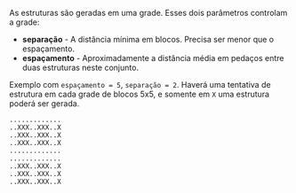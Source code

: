 As estruturas são geradas em uma grade. Esses dois parâmetros controlam a grade:

* **separação** - A distância mínima em blocos. Precisa ser menor que o espaçamento.
* **espaçamento** - Aproximadamente a distância média em pedaços entre duas estruturas neste conjunto.

Exemplo com `espaçamento = 5`, `separação = 2`. Haverá uma tentativa de estrutura em cada grade de blocos 5x5, e somente em `X` uma estrutura poderá ser gerada.

```
.............
..XXX..XXX..X
..XXX..XXX..X
..XXX..XXX..X
.............
.............
..XXX..XXX..X
..XXX..XXX..X
..XXX..XXX..X
```